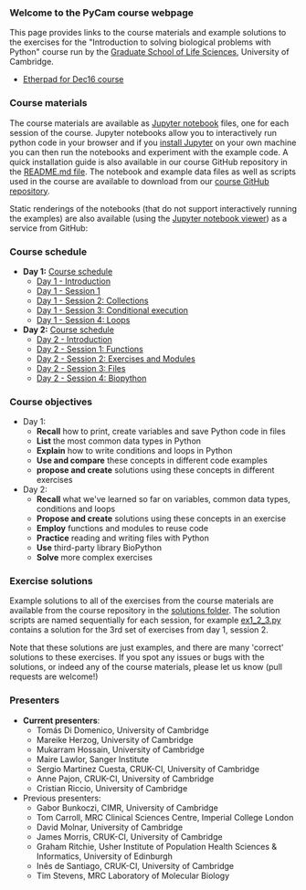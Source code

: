 ### Welcome to the PyCam course webpage
This page provides links to the course materials and example solutions to the exercises for the "Introduction to solving biological problems with Python" course run by the [Graduate School of Life Sciences](http://www.training.cam.ac.uk/gsls/), University of Cambridge.

- [Etherpad for Dec16 course](https://public.etherpad-mozilla.org/p/pycam-dec16)

### Course materials
The course materials are available as [Jupyter notebook](http://jupyter.org/) files,
one for each session of the course. Jupyter notebooks allow you to interactively run python code in your browser
and if you [install Jupyter](https://jupyter.readthedocs.io/en/latest/install.html) on your own machine
you can then run the notebooks and experiment with the example code. A quick installation guide is also available
in our course GitHub repository in the [README.md file](https://github.com/pycam/python-intro/blob/master/README.md).
The notebook and example data files as well as scripts used in the course are available to download from
our [course GitHub repository](https://github.com/pycam/python-intro).

Static renderings of the notebooks (that do not support interactively running the examples)
are also available (using the [Jupyter notebook viewer](http://nbviewer.jupyter.org/)) as a service from GitHub:

### Course schedule
- **Day 1:** [Course schedule](https://github.com/pycam/python-intro/blob/master/Introduction_to_python_day_1_introduction.ipynb)
  - [Day 1 - Introduction](https://github.com/pycam/python-intro/blob/master/Introduction_to_python_day_1_introduction.ipynb)
  - [Day 1 - Session 1](https://github.com/pycam/python-intro/blob/master/Introduction_to_python_day_1_session_1.ipynb)
  - [Day 1 - Session 2: Collections](https://github.com/pycam/python-intro/blob/master/Introduction_to_python_day_1_session_2.ipynb)
  - [Day 1 - Session 3: Conditional execution](https://github.com/pycam/python-intro/blob/master/Introduction_to_python_day_1_session_3.ipynb)
  - [Day 1 - Session 4: Loops](https://github.com/pycam/python-intro/blob/master/Introduction_to_python_day_1_session_4.ipynb)
- **Day 2:** [Course schedule](https://github.com/pycam/python-intro/blob/master/Introduction_to_python_day_2_introduction.ipynb)
  - [Day 2 - Introduction](https://github.com/pycam/python-intro/blob/master/Introduction_to_python_day_2_introduction.ipynb)
  - [Day 2 - Session 1: Functions](https://github.com/pycam/python-intro/blob/master/Introduction_to_python_day_2_session_1.ipynb)
  - [Day 2 - Session 2: Exercises and Modules](https://github.com/pycam/python-intro/blob/master/Introduction_to_python_day_2_session_2.ipynb)
  - [Day 2 - Session 3: Files](https://github.com/pycam/python-intro/blob/master/Introduction_to_python_day_2_session_3.ipynb)
  - [Day 2 - Session 4: Biopython](https://github.com/pycam/python-intro/blob/master/Introduction_to_python_day_2_session_4.ipynb)

### Course objectives
- Day 1:
  - **Recall** how to print, create variables and save Python code in files
  - **List** the most common data types in Python
  - **Explain** how to write conditions and loops in Python
  - **Use and compare** these concepts in different code examples
  - **propose and create** solutions using these concepts in different exercises
- Day 2:
  - **Recall** what we've learned so far on variables, common data types, conditions and loops
  - **Propose and create** solutions using these concepts in an exercise
  - **Employ** functions and modules to reuse code
  - **Practice** reading and writing files with Python
  - **Use** third-party library BioPython
  - **Solve** more complex exercises

### Exercise solutions
Example solutions to all of the exercises from the course materials are available from the
course repository in the [solutions folder](https://github.com/pycam/python-intro/tree/master/solutions).
The solution scripts are named sequentially for each session,
for example [ex1_2_3.py](https://github.com/pycam/python-intro/blob/master/solutions/ex1_2_3.py) contains a solution for the 3rd set of exercises from day 1, session 2.

Note that these solutions are just examples, and there are many 'correct' solutions to these exercises. If you spot any issues or bugs with the solutions, or indeed any of the course materials, please let us know (pull requests are welcome!)

### Presenters
- **Current presenters**:
  - Tomás Di Domenico, University of Cambridge
  - Mareike Herzog, University of Cambridge
  - Mukarram Hossain, University of Cambridge
  - Maire Lawlor, Sanger Institute
  - Sergio Martinez Cuesta, CRUK-CI, University of Cambridge
  - Anne Pajon, CRUK-CI, University of Cambridge
  - Cristian Riccio, University of Cambridge
- Previous presenters:
  - Gabor Bunkoczi, CIMR, University of Cambridge
  - Tom Carroll, MRC Clinical Sciences Centre, Imperial College London
  - David Molnar, University of Cambridge
  - James Morris, CRUK-CI, University of Cambridge
  - Graham Ritchie, Usher Institute of Population Health Sciences & Informatics, University of Edinburgh
  - Inês de Santiago, CRUK-CI, University of Cambridge
  - Tim Stevens, MRC Laboratory of Molecular Biology
